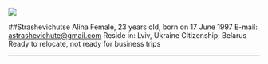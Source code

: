 
![](/home/my/alya.jpeg)

##Strashevichutse Alina
Female, 23 years old, born on 17 June 1997
E-mail: astrashevichute@gmail.com
Reside in: Lviv, Ukraine
Citizenship: Belarus
Ready to relocate, not ready for business trips

- - - - - -
